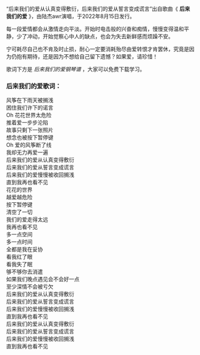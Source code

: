 

“后来我们的爱从认真变得敷衍，后来我们的爱从誓言变成谎言”出自歌曲《 **后来我们的爱** 》，由陆杰awr演唱，于2022年8月15日发行。

每一段爱情都会从激情走向平淡。开始时电击般的兴奋和痴情，慢慢变得温和平静，少了冲动，开始觉察心中人的缺点，也会为失去新鲜感而烦躁不安。

宁可耗尽自己也不肯及时止损，耐心一定要消耗殆尽由爱转恨才肯罢休，究竟是因为仍抱有期待，还是因为不想给自己留下遗憾？如果爱，请珍惜！

歌词下方是 _后来我们的爱钢琴谱_ ，大家可以免费下载学习。

### 后来我们的爱歌词：

风筝在下雨天被搁浅  
困住我们许下的诺言  
Oh 花花世界太危险  
推着爱一步步沦陷  
故事只剩下一张照片  
想念也被按下暂停键  
Oh 爱的风筝断了线  
我却无力再爱一遍  
后来我们的爱从认真变得敷衍  
后来我们的爱从誓言变成谎言  
后来我们的爱慢慢被收回搁浅  
直到我再也看不见  
花花的世界  
越爱越危险  
按下暂停键  
清空了一切  
我们的爱走得太远  
我再也看不见  
多一点空间  
多一点时间  
全都是我在妥协  
看我红了眼  
看我失了眠  
够不够你去消遣  
如果我们晚点遇见会不会好一点  
至少深情不会被亏欠  
后来我们的爱从认真变得敷衍  
后来我们的爱从誓言变成谎言  
后来我们的爱慢慢被收回搁浅  
直到我再也看不见  
后来我们的爱从认真变得敷衍  
后来我们的爱从誓言变成谎言  
后来我们的爱慢慢被收回搁浅  
直到我再也看不见

